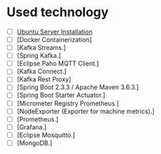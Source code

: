 # Used technology

- [ ] [Ubuntu Server Installation](01-install-server.md#How-to-install-Server)
- [ ] [Docker Containerization]
- [ ] [Kafka Streams.]
- [ ] [Spring Kafka.]
- [ ] [Eclipse Paho MQTT Client.]
- [ ] [Kafka Connect.]
- [ ] [Kafka Rest Proxy]
- [ ] [Spring Boot 2.3.3 / Apache Maven 3.6.3.]
- [ ] [Spring Boot Starter Actuator.]
- [ ] [Micrometer Registry Prometheus.]
- [ ] [NodeExporter (Exporter for machine metrics).]
- [ ] [Prometheus.]
- [ ] [Grafana.]
- [ ] [Eclipse Mosquitto.]
- [ ] [MongoDB.]

